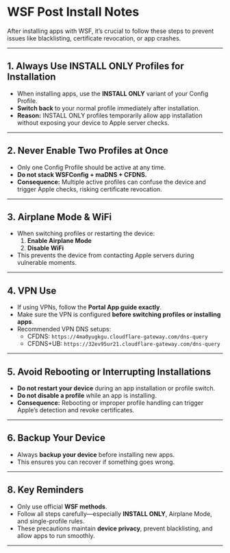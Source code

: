 # WSF Post Install Notes

After installing apps with WSF, it’s crucial to follow these steps to prevent issues like blacklisting, certificate revocation, or app crashes.  

---

## 1. Always Use INSTALL ONLY Profiles for Installation

- When installing apps, use the **INSTALL ONLY** variant of your Config Profile.
- **Switch back** to your normal profile immediately after installation.
- **Reason:** INSTALL ONLY profiles temporarily allow app installation without exposing your device to Apple server checks.

---

## 2. Never Enable Two Profiles at Once

- Only one Config Profile should be active at any time.
- **Do not stack WSFConfig + maDNS + CFDNS.**
- **Consequence:** Multiple active profiles can confuse the device and trigger Apple checks, risking certificate revocation.

---

## 3. Airplane Mode & WiFi

- When switching profiles or restarting the device:
  1. **Enable Airplane Mode**
  2. **Disable WiFi**
- This prevents the device from contacting Apple servers during vulnerable moments.

---

## 4. VPN Use

- If using VPNs, follow the **Portal App guide exactly**.
- Make sure the VPN is configured **before switching profiles or installing apps**.
- Recommended VPN DNS setups:
  - CFDNS: `https://4ma0yugkgu.cloudflare-gateway.com/dns-query`
  - CFDNS+UB: `https://32ev95ur21.cloudflare-gateway.com/dns-query`

---

## 5. Avoid Rebooting or Interrupting Installations

- **Do not restart your device** during an app installation or profile switch.
- **Do not disable a profile** while an app is installing.
- **Consequence:** Rebooting or improper profile handling can trigger Apple’s detection and revoke certificates.

---

## 6. Backup Your Device

- Always **backup your device** before installing new apps.
- This ensures you can recover if something goes wrong.

---

## 8. Key Reminders

- Only use official **WSF methods**.
- Follow all steps carefully—especially **INSTALL ONLY**, Airplane Mode, and single-profile rules.
- These precautions maintain **device privacy**, prevent blacklisting, and allow apps to run smoothly.

---